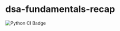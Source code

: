 # dsa-fundamentals-recap
![Python CI Badge](https://github.com/cjcr-andrei/dsa-fundamentals-recap/actions/workflows/python-app.yml/badge.svg)

